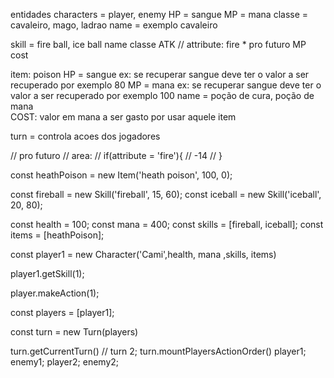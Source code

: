 entidades
characters = player, enemy
HP = sangue
MP = mana
classe = cavaleiro, mago, ladrao
name = exemplo cavaleiro

skill = fire ball, ice ball
name
classe
ATK
// attribute: fire \* pro futuro
MP cost

item: poison
HP = sangue ex: se recuperar sangue deve ter o valor a ser recuperado por exemplo 80
MP = mana ex: se recuperar sangue deve ter o valor a ser recuperado por exemplo 100
name = poção de cura, poção de mana  
 COST: valor em mana a ser gasto por usar aquele item

turn = controla acoes dos jogadores

// pro futuro
// area:
// if(attribute = 'fire'){
// -14
// }

const heathPoison = new Item('heath poison', 100, 0);

const fireball = new Skill('fireball', 15, 60);
const iceball = new Skill('iceball', 20, 80);

const health = 100;
const mana = 400;
const skills = [fireball, iceball];
const items = [heathPoison];

const player1 = new Character('Cami',health, mana ,skills, items)

player1.getSkill(1);

player.makeAction(1);

const players = [player1];

const turn = new Turn(players)

turn.getCurrentTurn() // turn 2;
turn.mountPlayersActionOrder() player1; enemy1; player2; enemy2;
